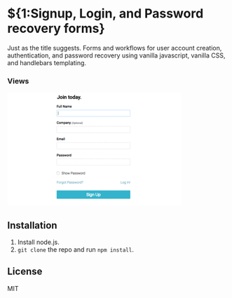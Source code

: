 # ${1:Signup, Login, and Password recovery forms}

Just as the title suggests. Forms and workflows for user account creation, authentication, and password recovery using vanilla javascript, vanilla CSS, and handlebars templating.

### Views
![Signup form](images/views.gif)

## Installation

1. Install node.js.
2. `git clone` the repo and run `npm install`.

## License

MIT
